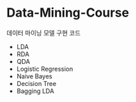 # Data-Mining-Course
데이터 마이닝 모델 구현 코드

- LDA
- RDA
- QDA
- Logistic Regression
- Naive Bayes
- Decision Tree
- Bagging LDA
